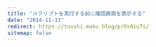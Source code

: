 ```yaml
---
title: "スクリプトを実行する前に確認画面を表示する"
date: "2014-11-11"
redirect: https://toushi.maku.blog/p/6s6iu7i/
sitemap: false
---
```


